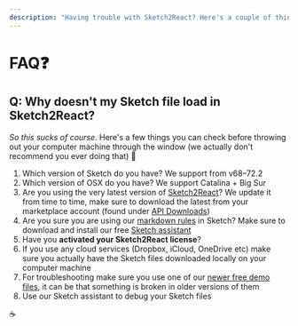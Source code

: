 ```yaml
---
description: "Having trouble with Sketch2React? Here's a couple of things people have had issues with in the past, we thought lets group them like this so you can get help faster \U0001F916\U0001F4AA"
---
```


# FAQ❓

## Q: Why doesn't my Sketch file load in Sketch2React?

_So this sucks of course_. Here's a few things you can check before throwing out your computer machine through the window \(we actually don't recommend you ever doing that\) 🤣

1. Which version of Sketch do you have? We support from v68–72.2
2. Which version of OSX do you have? We support Catalina + Big Sur
3. Are you using the very latest version of [Sketch2React](https://marketplace.sketch2react.io/product/sketch2react/)? We update it from time to time, make sure to download the latest from your marketplace account \(found under [API Downloads](https://marketplace.sketch2react.io/my-account/api-downloads/)\)
4. Are you sure you are using our [markdown rules](https://sketch2react.gitbook.io/sketch2react-io/develop/components) in Sketch? Make sure to download and install our free [Sketch assistant](https://www.sketch.com/extensions/assistants/@sketch2react/sketch2react-assistant/)
5. Have you **activated your Sketch2React license**?
6. If you use any cloud services \(Dropbox, iCloud, OneDrive etc\) make sure you actually have the Sketch files downloaded locally on your computer machine
7. For troubleshooting make sure you use one of our [newer free demo files](https://marketplace.sketch2react.io/product/portfolio-website-template/), it can be that something is broken in older versions of them
8. Use our Sketch assistant to debug your Sketch files

☕



